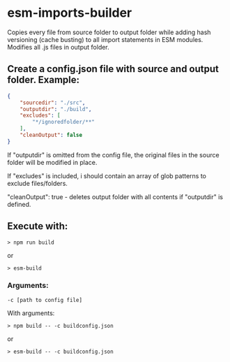 # esm-imports-builder

Copies every file from source folder to output folder while adding hash versioning (cache busting) to all import statements in ESM modules. Modifies all .js files in output folder.

## Create a config.json file with source and output folder. Example:

```json
{
    "sourcedir": "./src",
    "outputdir": "./build",
    "excludes": [
        "*/ignoredfolder/**"
    ],
    "cleanOutput": false
}
```

If "outputdir" is omitted from the config file, the original files in the source folder will be modified in place.

If "excludes" is included, i should contain an array of glob patterns to exclude files/folders.

"cleanOutput": true - deletes output folder with all contents if "outputdir" is defined.


## Execute with:
```
> npm run build
```

or
```
> esm-build
```

### Arguments:
    -c [path to config file]

With arguments:
```
> npm build -- -c buildconfig.json
```

or
```
> esm-build -- -c buildconfig.json
```
